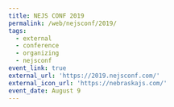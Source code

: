 ```yaml
---
title: NEJS CONF 2019
permalink: /web/nejsconf/2019/
tags:
  - external
  - conference
  - organizing
  - nejsconf
event_link: true
external_url: 'https://2019.nejsconf.com/'
external_icon_url: 'https://nebraskajs.com/'
event_date: August 9
---
```


